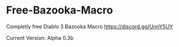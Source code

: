 # Free-Bazooka-Macro
Completly free Diablo 3 Bazooka Macro
https://discord.gg/UnnY5UY

Current Version: Alpha 0.3b
